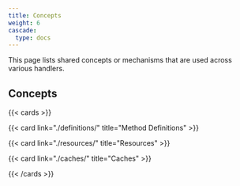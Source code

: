 ```yaml
---
title: Concepts
weight: 6
cascade:
  type: docs
---
```


This page lists shared concepts or mechanisms that are used across various
handlers.

## Concepts

{{< cards >}}

  {{< card link="./definitions/" title="Method Definitions" >}}
  
  {{< card link="./resources/" title="Resources" >}}
  
  {{< card link="./caches/" title="Caches" >}}

{{< /cards >}}
